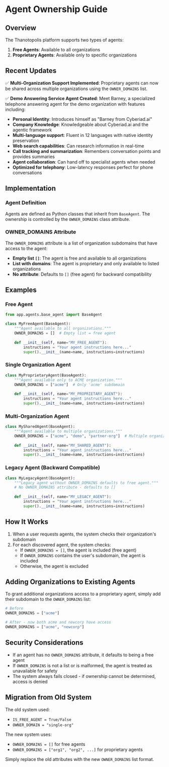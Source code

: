 # Agent Ownership Guide

## Overview

The Thanotopolis platform supports two types of agents:
1. **Free Agents**: Available to all organizations
2. **Proprietary Agents**: Available only to specific organizations

## Recent Updates

✅ **Multi-Organization Support Implemented**: Proprietary agents can now be shared across multiple organizations using the `OWNER_DOMAINS` list.

✅ **Demo Answering Service Agent Created**: Meet Barney, a specialized telephone answering agent for the demo organization with features including:
- **Personal Identity**: Introduces himself as "Barney from Cyberiad.ai"
- **Company Knowledge**: Knowledgeable about Cyberiad.ai and the agentic framework
- **Multi-language support**: Fluent in 12 languages with native identity preservation
- **Web search capabilities**: Can research information in real-time
- **Call tracking and summarization**: Remembers conversation points and provides summaries
- **Agent collaboration**: Can hand off to specialist agents when needed
- **Optimized for telephony**: Low-latency responses perfect for phone conversations

## Implementation

### Agent Definition

Agents are defined as Python classes that inherit from `BaseAgent`. The ownership is controlled by the `OWNER_DOMAINS` class attribute.

### OWNER_DOMAINS Attribute

The `OWNER_DOMAINS` attribute is a list of organization subdomains that have access to the agent:

- **Empty list `[]`**: The agent is free and available to all organizations
- **List with domains**: The agent is proprietary and only available to listed organizations
- **No attribute**: Defaults to `[]` (free agent) for backward compatibility

## Examples

### Free Agent
```python
from app.agents.base_agent import BaseAgent

class MyFreeAgent(BaseAgent):
    """Agent available to all organizations."""
    OWNER_DOMAINS = []  # Empty list = free agent
    
    def __init__(self, name="MY_FREE_AGENT"):
        instructions = "Your agent instructions here..."
        super().__init__(name=name, instructions=instructions)
```

### Single Organization Agent
```python
class MyProprietaryAgent(BaseAgent):
    """Agent available only to ACME organization."""
    OWNER_DOMAINS = ["acme"]  # Only 'acme' subdomain
    
    def __init__(self, name="MY_PROPRIETARY_AGENT"):
        instructions = "Your agent instructions here..."
        super().__init__(name=name, instructions=instructions)
```

### Multi-Organization Agent
```python
class MySharedAgent(BaseAgent):
    """Agent available to multiple organizations."""
    OWNER_DOMAINS = ["acme", "demo", "partner-org"]  # Multiple organizations
    
    def __init__(self, name="MY_SHARED_AGENT"):
        instructions = "Your agent instructions here..."
        super().__init__(name=name, instructions=instructions)
```

### Legacy Agent (Backward Compatible)
```python
class MyLegacyAgent(BaseAgent):
    """Legacy agent without OWNER_DOMAINS defaults to free agent."""
    # No OWNER_DOMAINS attribute - defaults to []
    
    def __init__(self, name="MY_LEGACY_AGENT"):
        instructions = "Your agent instructions here..."
        super().__init__(name=name, instructions=instructions)
```

## How It Works

1. When a user requests agents, the system checks their organization's subdomain
2. For each discovered agent, the system checks:
   - If `OWNER_DOMAINS = []`, the agent is included (free agent)
   - If `OWNER_DOMAINS` contains the user's subdomain, the agent is included
   - Otherwise, the agent is excluded

## Adding Organizations to Existing Agents

To grant additional organizations access to a proprietary agent, simply add their subdomain to the `OWNER_DOMAINS` list:

```python
# Before
OWNER_DOMAINS = ["acme"]

# After - now both acme and newcorp have access
OWNER_DOMAINS = ["acme", "newcorp"]
```

## Security Considerations

- If an agent has no `OWNER_DOMAINS` attribute, it defaults to being a free agent
- If `OWNER_DOMAINS` is not a list or is malformed, the agent is treated as unavailable for safety
- The system always fails closed - if ownership cannot be determined, access is denied

## Migration from Old System

The old system used:
- `IS_FREE_AGENT = True/False`
- `OWNER_DOMAIN = "single-org"`

The new system uses:
- `OWNER_DOMAINS = []` for free agents
- `OWNER_DOMAINS = ["org1", "org2", ...]` for proprietary agents

Simply replace the old attributes with the new `OWNER_DOMAINS` list format.